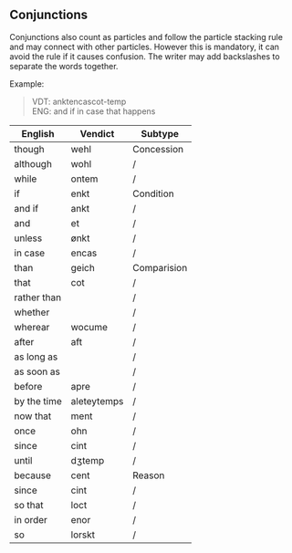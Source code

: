## Conjunctions

Conjunctions also count as particles and follow the particle stacking rule and may connect with other particles. However this is mandatory, it can avoid the rule if it causes confusion. The writer may add backslashes to separate the words together.

Example:
> VDT: anktencascot-temp   
> ENG: and if in case that happens  

English | Vendict | Subtype
--- | --- | --- |
though | wehl | Concession
although | wohl | /
while | ontem | /
if | enkt | Condition
and if | ankt | /
and | et | /
unless | ønkt | /
in case | encas | /
than | geich | Comparision
that | cot | /
rather than |   | /
whether |    | /
wherear | wocume | /
after | aft | /
as long as |    | /
as soon as |    | /
before | apre | /
by the time | aleteytemps | /
now that | ment | /
once | ohn | /
since | cint | /
until | dʒtemp | /
because | cent | Reason
since | cint | /
so that | loct | /
in order | enor | /
so | lorskt | /